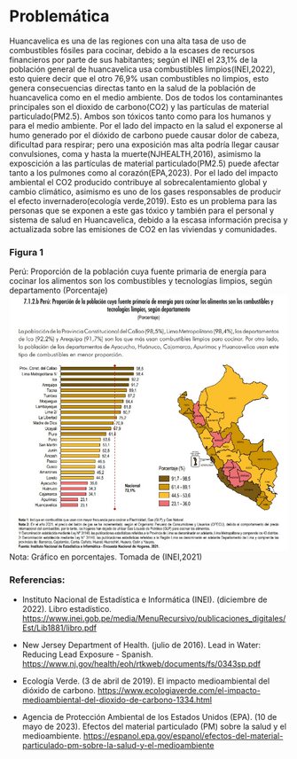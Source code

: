 # Problemática
Huancavelica es una de las regiones con una alta tasa de uso de combustibles fósiles para cocinar, debido a la escases de recursos financieros por parte de sus habitantes; según el INEI el 23,1% de la población general de huancavelica usa combustibles limpios(INEI,2022), esto quiere decir que el otro 76,9% usan combustibles no limpios, esto genera consecuencias directas tanto en la salud de la población de huancavelica como en el medio ambiente. Dos de todos los contaminantes principales son el dioxido de carbono(CO2) y las partículas de material particulado(PM2.5). Ambos son tóxicos tanto como para los humanos y para el medio ambiente. Por el lado del impacto en la salud el exponerse al humo generado por el dióxido de carbono puede causar dolor de cabeza, dificultad para respirar; pero una exposición mas alta podría llegar  causar convulsiones, coma y hasta la muerte(NJHEALTH,2016), asimismo la exposcición a las partículas de material particulado(PM2.5) puede afectar tanto a los pulmones como al corazón(EPA,2023). Por el lado del impacto ambiental el CO2 producido contribuye al sobrecalentamiento global y cambio climático, asimismo es uno de los gases responsables de producir el efecto invernadero(ecología verde,2019). Esto es un problema para las personas que se exponen a este gas tóxico y también para el personal y sistema de salud en Huancavelica, debido a la escasa información precisa y actualizada sobre las emisiones de CO2 en las viviendas y comunidades.

### Figura 1
Perú: Proporción de la población cuya fuente primaria de energía para cocinar los alimentos son los combustibles y
tecnologías limpios, según departamento
(Porcentaje)
![Imagen](https://github.com/Dooncito/fundamentos-de-dise-o/blob/main/Imagenes/img%20entregable2/foto%20inei.jpg)
Nota: Gráfico en porcentajes. Tomada de (INEI,2021)

### Referencias:

- Instituto Nacional de Estadística e Informática (INEI). (diciembre de 2022). Libro estadístico. https://www.inei.gob.pe/media/MenuRecursivo/publicaciones_digitales/Est/Lib1881/libro.pdf

- New Jersey Department of Health. (julio de 2016). Lead in Water: Reducing Lead Exposure - Spanish. https://www.nj.gov/health/eoh/rtkweb/documents/fs/0343sp.pdf

- Ecología Verde. (3 de abril de 2019). El impacto medioambiental del dióxido de carbono. https://www.ecologiaverde.com/el-impacto-medioambiental-del-dioxido-de-carbono-1334.html

- Agencia de Protección Ambiental de los Estados Unidos (EPA). (10 de mayo de 2023). Efectos del material particulado (PM) sobre la salud y el medioambiente. https://espanol.epa.gov/espanol/efectos-del-material-particulado-pm-sobre-la-salud-y-el-medioambiente


